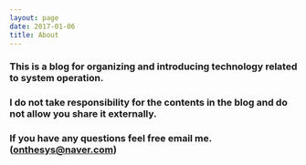 ```yaml
---
layout: page
date: 2017-01-06
title: About
---
```


### This is a blog for organizing and introducing technology related to system operation.
### I do not take responsibility for the contents in the blog and do not allow you share it externally.
### If you have any questions feel free email me. (onthesys@naver.com)


